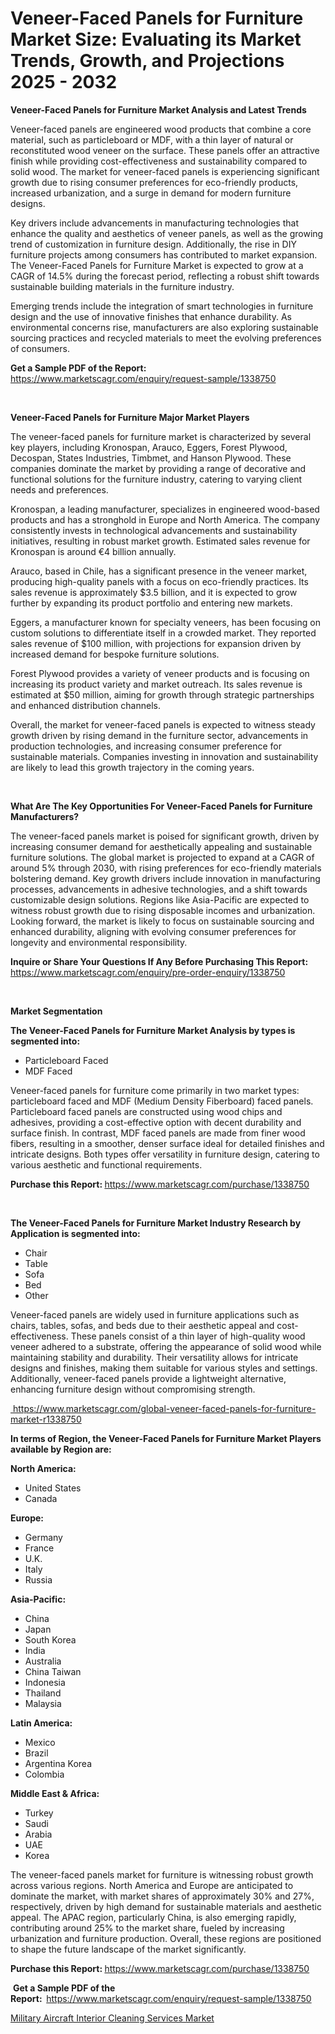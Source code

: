 <p><h1>Veneer-Faced Panels for Furniture Market Size: Evaluating its Market Trends, Growth, and Projections 2025 - 2032</h1></p><p><strong>Veneer-Faced Panels for Furniture Market Analysis and Latest Trends</strong></p>
<p><p>Veneer-faced panels are engineered wood products that combine a core material, such as particleboard or MDF, with a thin layer of natural or reconstituted wood veneer on the surface. These panels offer an attractive finish while providing cost-effectiveness and sustainability compared to solid wood. The market for veneer-faced panels is experiencing significant growth due to rising consumer preferences for eco-friendly products, increased urbanization, and a surge in demand for modern furniture designs.</p><p>Key drivers include advancements in manufacturing technologies that enhance the quality and aesthetics of veneer panels, as well as the growing trend of customization in furniture design. Additionally, the rise in DIY furniture projects among consumers has contributed to market expansion. The Veneer-Faced Panels for Furniture Market is expected to grow at a CAGR of 14.5% during the forecast period, reflecting a robust shift towards sustainable building materials in the furniture industry.</p><p>Emerging trends include the integration of smart technologies in furniture design and the use of innovative finishes that enhance durability. As environmental concerns rise, manufacturers are also exploring sustainable sourcing practices and recycled materials to meet the evolving preferences of consumers.</p></p>
<p><strong>Get a Sample PDF of the Report:&nbsp;</strong> <a href="https://www.marketscagr.com/enquiry/request-sample/1338750?utm_campaign=3271&utm_medium=2&utm_source=Github&utm_content=ia&utm_term=27032025&utm_id=veneer-faced-panels-for-furniture">https://www.marketscagr.com/enquiry/request-sample/1338750</a></p>
<p>&nbsp;</p>
<p><strong>Veneer-Faced Panels for Furniture Major Market Players</strong></p>
<p><p>The veneer-faced panels for furniture market is characterized by several key players, including Kronospan, Arauco, Eggers, Forest Plywood, Decospan, States Industries, Timbmet, and Hanson Plywood. These companies dominate the market by providing a range of decorative and functional solutions for the furniture industry, catering to varying client needs and preferences.</p><p>Kronospan, a leading manufacturer, specializes in engineered wood-based products and has a stronghold in Europe and North America. The company consistently invests in technological advancements and sustainability initiatives, resulting in robust market growth. Estimated sales revenue for Kronospan is around €4 billion annually.</p><p>Arauco, based in Chile, has a significant presence in the veneer market, producing high-quality panels with a focus on eco-friendly practices. Its sales revenue is approximately $3.5 billion, and it is expected to grow further by expanding its product portfolio and entering new markets.</p><p>Eggers, a manufacturer known for specialty veneers, has been focusing on custom solutions to differentiate itself in a crowded market. They reported sales revenue of $100 million, with projections for expansion driven by increased demand for bespoke furniture solutions.</p><p>Forest Plywood provides a variety of veneer products and is focusing on increasing its product variety and market outreach. Its sales revenue is estimated at $50 million, aiming for growth through strategic partnerships and enhanced distribution channels.</p><p>Overall, the market for veneer-faced panels is expected to witness steady growth driven by rising demand in the furniture sector, advancements in production technologies, and increasing consumer preference for sustainable materials. Companies investing in innovation and sustainability are likely to lead this growth trajectory in the coming years.</p></p>
<p>&nbsp;</p>
<p><strong>What Are The Key Opportunities For Veneer-Faced Panels for Furniture Manufacturers?</strong></p>
<p><p>The veneer-faced panels market is poised for significant growth, driven by increasing consumer demand for aesthetically appealing and sustainable furniture solutions. The global market is projected to expand at a CAGR of around 5% through 2030, with rising preferences for eco-friendly materials bolstering demand. Key growth drivers include innovation in manufacturing processes, advancements in adhesive technologies, and a shift towards customizable design solutions. Regions like Asia-Pacific are expected to witness robust growth due to rising disposable incomes and urbanization. Looking forward, the market is likely to focus on sustainable sourcing and enhanced durability, aligning with evolving consumer preferences for longevity and environmental responsibility.</p></p>
<p><strong>Inquire or Share Your Questions If Any Before Purchasing This Report:</strong> <a href="https://www.marketscagr.com/enquiry/pre-order-enquiry/1338750?utm_campaign=3271&utm_medium=2&utm_source=Github&utm_content=ia&utm_term=27032025&utm_id=veneer-faced-panels-for-furniture">https://www.marketscagr.com/enquiry/pre-order-enquiry/1338750</a></p>
<p>&nbsp;</p>
<p><strong>Market Segmentation</strong></p>
<p><strong>The Veneer-Faced Panels for Furniture Market Analysis by types is segmented into:</strong></p>
<p><ul><li>Particleboard Faced</li><li>MDF Faced</li></ul></p>
<p><p>Veneer-faced panels for furniture come primarily in two market types: particleboard faced and MDF (Medium Density Fiberboard) faced panels. Particleboard faced panels are constructed using wood chips and adhesives, providing a cost-effective option with decent durability and surface finish. In contrast, MDF faced panels are made from finer wood fibers, resulting in a smoother, denser surface ideal for detailed finishes and intricate designs. Both types offer versatility in furniture design, catering to various aesthetic and functional requirements.</p></p>
<p><strong>Purchase this Report:&nbsp;</strong><a href="https://www.marketscagr.com/purchase/1338750?utm_campaign=3271&utm_medium=2&utm_source=Github&utm_content=ia&utm_term=27032025&utm_id=veneer-faced-panels-for-furniture">https://www.marketscagr.com/purchase/1338750</a></p>
<p>&nbsp;</p>
<p><strong>The Veneer-Faced Panels for Furniture Market Industry Research by Application is segmented into:</strong></p>
<p><ul><li>Chair</li><li>Table</li><li>Sofa</li><li>Bed</li><li>Other</li></ul></p>
<p><p>Veneer-faced panels are widely used in furniture applications such as chairs, tables, sofas, and beds due to their aesthetic appeal and cost-effectiveness. These panels consist of a thin layer of high-quality wood veneer adhered to a substrate, offering the appearance of solid wood while maintaining stability and durability. Their versatility allows for intricate designs and finishes, making them suitable for various styles and settings. Additionally, veneer-faced panels provide a lightweight alternative, enhancing furniture design without compromising strength.</p></p>
<p><a href="https://www.marketscagr.com/global-veneer-faced-panels-for-furniture-market-r1338750?utm_campaign=3271&utm_medium=2&utm_source=Github&utm_content=ia&utm_term=27032025&utm_id=veneer-faced-panels-for-furniture">&nbsp;https://www.marketscagr.com/global-veneer-faced-panels-for-furniture-market-r1338750</a></p>
<p><strong>In terms of Region, the Veneer-Faced Panels for Furniture Market Players available by Region are:</strong></p>
<p>
    <p> <strong> North America: </strong>
        <ul>
            <li>United States</li>
            <li>Canada</li>
        </ul>
        </p> 
    <p> <strong> Europe: </strong>
        <ul>
            <li>Germany</li>
            <li>France</li>
            <li>U.K.</li>
            <li>Italy</li>
            <li>Russia</li>
        </ul>
        </p> 
    <p> <strong> Asia-Pacific: </strong>
        <ul>
            <li>China</li>
            <li>Japan</li>
            <li>South Korea</li>
            <li>India</li>
            <li>Australia</li>
            <li>China Taiwan</li>
            <li>Indonesia</li>
            <li>Thailand</li>
            <li>Malaysia</li>
        </ul>
        </p> 
    <p> <strong> Latin America: </strong>
        <ul>
            <li>Mexico</li>
            <li>Brazil</li>
            <li>Argentina Korea</li>
            <li>Colombia</li>
        </ul>
        </p> 
    <p> <strong> Middle East & Africa: </strong>
        <ul>
            <li>Turkey</li>
            <li>Saudi</li>
            <li>Arabia</li>
            <li>UAE</li>
            <li>Korea</li>
        </ul>
    </p>
    </p>
<p><p>The veneer-faced panels market for furniture is witnessing robust growth across various regions. North America and Europe are anticipated to dominate the market, with market shares of approximately 30% and 27%, respectively, driven by high demand for sustainable materials and aesthetic appeal. The APAC region, particularly China, is also emerging rapidly, contributing around 25% to the market share, fueled by increasing urbanization and furniture production. Overall, these regions are positioned to shape the future landscape of the market significantly.</p></p>
<p><strong>Purchase this Report: </strong><a href="https://www.marketscagr.com/purchase/1338750?utm_campaign=3271&utm_medium=2&utm_source=Github&utm_content=ia&utm_term=27032025&utm_id=veneer-faced-panels-for-furniture">https://www.marketscagr.com/purchase/1338750</a></p>
<p>&nbsp;<strong>Get a Sample PDF of the Report:&nbsp;&nbsp;</strong><a href="https://www.marketscagr.com/enquiry/request-sample/1338750?utm_campaign=3271&utm_medium=2&utm_source=Github&utm_content=ia&utm_term=27032025&utm_id=veneer-faced-panels-for-furniture">https://www.marketscagr.com/enquiry/request-sample/1338750</a></p>
<p><strong></strong></p>
<p><p><a href="https://github.com/shamstirroc7/Market-Research-Report-List-1/blob/main/military-aircraft-interior-cleaning-services-market.md?utm_campaign=3271&utm_medium=2&utm_source=Github&utm_content=ia&utm_term=27032025&utm_id=veneer-faced-panels-for-furniture">Military Aircraft Interior Cleaning Services Market</a></p></p>